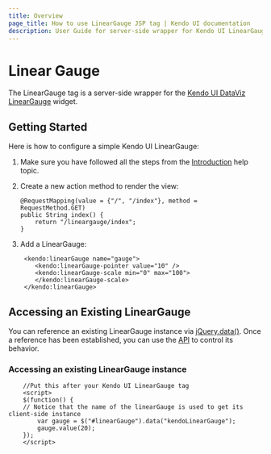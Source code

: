 ```yaml
---
title: Overview
page_title: How to use LinearGauge JSP tag | Kendo UI documentation
description: User Guide for server-side wrapper for Kendo UI LinearGauge for JSP.
---
```


# Linear Gauge

The LinearGauge tag is a server-side wrapper for the [Kendo UI DataViz LinearGauge](/api/dataviz/lineargauge) widget.

## Getting Started

Here is how to configure a simple Kendo UI LinearGauge:

1.  Make sure you have followed all the steps from the [Introduction](/jsp/introduction) help topic.

2.  Create a new action method to render the view:

        @RequestMapping(value = {"/", "/index"}, method = RequestMethod.GET)
        public String index() {
            return "/lineargauge/index";
        }

3.  Add a LinearGauge:

         <kendo:linearGauge name="gauge">
            <kendo:linearGauge-pointer value="10" />
            <kendo:linearGauge-scale min="0" max="100">
            </kendo:linearGauge-scale>
         </kendo:linearGauge>

## Accessing an Existing LinearGauge

You can reference an existing LinearGauge instance via [jQuery.data()](http://api.jquery.com/jQuery.data/).
Once a reference has been established, you can use the [API](/api/dataviz/lineargauge#methods) to control its behavior.

### Accessing an existing LinearGauge instance

        //Put this after your Kendo UI LinearGauge tag
        <script>
        $(function() {
        // Notice that the name of the linearGauge is used to get its client-side instance
            var gauge = $("#linearGauge").data("kendoLinearGauge");
            gauge.value(20);
        });
        </script>

